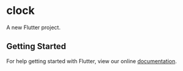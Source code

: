 # clock

A new Flutter project.

## Getting Started

For help getting started with Flutter, view our online
[documentation](http://flutter.io/).
